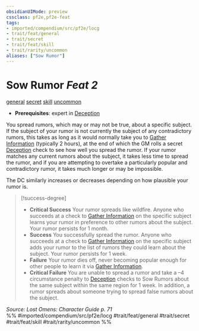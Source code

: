 ```yaml
---
obsidianUIMode: preview
cssclass: pf2e,pf2e-feat
tags:
- imported/compendium/src/pf2e/locg
- trait/feat/general
- trait/secret
- trait/feat/skill
- trait/rarity/uncommon
aliases: ["Sow Rumor"]
---
```

# Sow Rumor  *Feat 2*  
[general](general.md)  [secret](secret.md)  [skill](skill.md)  [uncommon](uncommon.md)  

- **Prerequisites**: expert in [Deception](../skills.md#Deception)

You spread rumors, which may or may not be true, about a specific subject. If the subject of your rumor is not currently the subject of any contradictory rumors, this takes as long as it would normally take you to [Gather Information](gather-information.md) (typically 2 hours), at the end of which the GM rolls a secret [Deception](../skills.md#Deception) check to see how well you spread the rumor. If your rumor matches any current rumors about the subject, it takes less time to spread the rumor, and if you are attempting to overtake a particularly popular and contradictory rumor, it takes much longer or may be impossible.

The DC similarly increases or decreases depending on how plausible your rumor is.

> [!success-degree] 
> - **Critical Success** Your rumor spreads like wildfire. Anyone who succeeds at a check to [Gather Information](gather-information.md) on the specific subject learns your rumor in preference to other rumors about the subject. Your rumor persists for 1 month.
> - **Success** You successfully spread the rumor. Anyone who succeeds at a check to [Gather Information](gather-information.md) on the specific subject adds your rumor to the list of rumors they could learn about the subject. Your rumor persists for 1 week.
> - **Failure** Your rumor dies off, never becoming popular enough for other people to learn it via [Gather Information](gather-information.md).
> - **Critical Failure** You are unable to spread a rumor and take a –4 circumstance penalty to [Deception](../skills.md#Deception) checks to Sow Rumors about the same subject within the same region for 1 week. In addition, a rumor spreads about someone trying to spread false rumors about the subject.

*Source: Lost Omens: Character Guide p. 71*  
%% #imported/compendium/src/pf2e/locg #trait/feat/general #trait/secret #trait/feat/skill #trait/rarity/uncommon %%